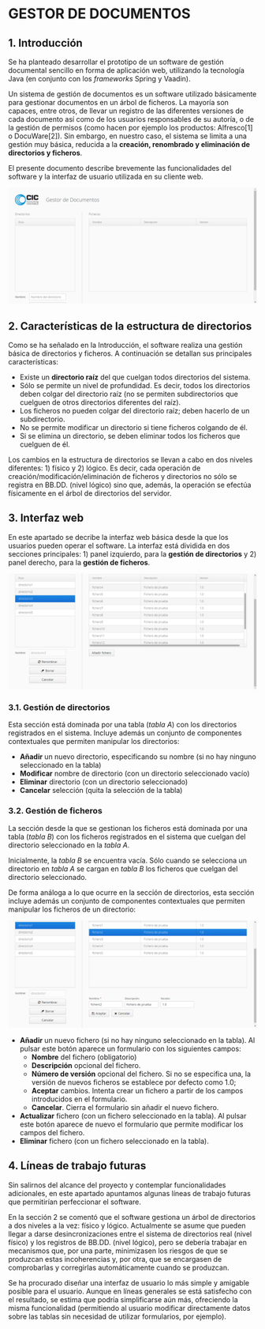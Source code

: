 
# GESTOR DE DOCUMENTOS


## 1. Introducción

Se ha planteado desarrollar el prototipo de un software de gestión documental sencillo en forma de aplicación web, utilizando la tecnología Java (en conjunto con los *frameworks* Spring y Vaadin).

Un sistema de gestión de documentos es un software utilizado básicamente para gestionar documentos en un árbol de ficheros. La mayoría son capaces, entre otros, de llevar un registro de las diferentes versiones de cada documento así como de los usuarios responsables de su autoría, o de la gestión de permisos (como hacen por ejemplo los productos: Alfresco[1] o DocuWare[2]). Sin embargo, en nuestro caso, el sistema se limita a una gestión muy básica, reducida a la **creación, renombrado y eliminación de directorios y ficheros**.

El presente documento describe brevemente las funcionalidades del software y la interfaz de usuario utilizada en su cliente web.


![Gestor de Documentos. GUI](./resources/pantalla_00.png "Gestor de Documentos. GUI")


## 2. Características de la estructura de directorios

Como se ha señalado en la Introducción, el software realiza una gestión básica de directorios y ficheros. A continuación se detallan sus principales características:

+ Existe un **directorio raíz** del que cuelgan todos directorios del sistema.
+ Sólo se permite un nivel de profundidad. Es decir, todos los directorios deben colgar del directorio raíz (no se permiten subdirectorios que cuelguen de otros directorios diferentes del raíz).
+ Los ficheros no pueden colgar del directorio raíz; deben hacerlo de un subdirectorio.
+ No se permite modificar un directorio si tiene ficheros colgando de él.
+ Si se elimina un directorio, se deben eliminar todos los ficheros que cuelguen de él.

Los cambios en la estructura de directorios se llevan a cabo en dos niveles diferentes: 1) físico y 2) lógico. Es decir, cada operación de creación/modificación/eliminación de ficheros y directorios no sólo se registra en BB.DD. (nivel lógico) sino que, además, la operación se efectúa físicamente en el árbol de directorios del servidor.


## 3. Interfaz web

En este apartado se decribe la interfaz web básica desde la que los usuarios pueden operar el software. La interfaz está dividida en dos secciones principales: 1) panel izquierdo, para la **gestión de directorios** y 2) panel derecho, para la **gestión de ficheros**.

![Gestor de Documentos. GUI](./resources/pantalla_01.png "Gestor de Documentos. GUI")

### 3.1. Gestión de directorios

Esta sección está dominada por una tabla (*tabla A*) con los directorios registrados en el sistema. Incluye además un conjunto de componentes contextuales que permiten manipular los directorios:

+ **Añadir** un nuevo directorio, especificando su nombre (si no hay ninguno seleccionado en la tabla)
+ **Modificar** nombre de directorio (con un directorio seleccionado vacío)
+ **Eliminar** directorio (con un directorio seleccionado)
+ **Cancelar** selección (quita la selección de la tabla)

### 3.2. Gestión de ficheros

La sección desde la que se gestionan los ficheros está dominada por una tabla (*tabla B*) con los ficheros registrados en el sistema que cuelgan del directorio seleccionado en la *tabla A*.

Inicialmente, la *tabla B* se encuentra vacía. Sólo cuando se selecciona un directorio en *tabla A* se cargan en *tabla B* los ficheros que cuelgan del directorio seleccionado.

De forma análoga a lo que ocurre en la sección de directorios, esta sección incluye además un conjunto de componentes contextuales que permiten manipular los ficheros de un directorio:

![Gestor de Documentos. GUI](./resources/pantalla_02.png "Gestor de Documentos. GUI")

+ **Añadir** un nuevo fichero (si no hay ninguno seleccionado en la tabla). Al pulsar este botón aparece un formulario con los siguientes campos:
	- **Nombre** del fichero (obligatorio)
	- **Descripción** opcional del fichero.
	- **Número de versión** opcional del fichero. Si no se especifica una, la versión de nuevos ficheros se establece por defecto como 1.0;
	- **Aceptar** cambios. Intenta crear un fichero a partir de los campos introducidos en el formulario.
	- **Cancelar**. Cierra el formulario sin añadir el nuevo fichero.
+ **Actualizar** fichero (con un fichero seleccionado en la tabla). Al pulsar este botón aparece de nuevo el formulario que permite modificar los campos del fichero.
+ **Eliminar** fichero (con un fichero seleccionado en la tabla).

## 4. Líneas de trabajo futuras

Sin salirnos del alcance del proyecto y contemplar funcionalidades adicionales, en este apartado apuntamos algunas líneas de trabajo futuras que permitirían perfeccionar el software.

En la sección 2 se comentó que el software gestiona un árbol de directorios a dos niveles a la vez: físico y lógico. Actualmente se asume que pueden llegar a darse desincronizaciones entre el sistema de directorios real (nivel físico) y los registros de BB.DD. (nivel lógico), pero se debería trabajar en mecanismos que, por una parte, minimizasen los riesgos de que se produzcan estas incoherencias y, por otra, que se encargasen de comprobarlas y corregirlas automáticamente cuando se produzcan.

Se ha procurado diseñar una interfaz de usuario lo más simple y amigable posible para el usuario. Aunque en líneas generales se está satisfecho con el resultado, se estima que podría simplificarse aún más, ofreciendo la misma funcionalidad (permitiendo al usuario modificar directamente datos sobre las tablas sin necesidad de utilizar formularios, por ejemplo).
